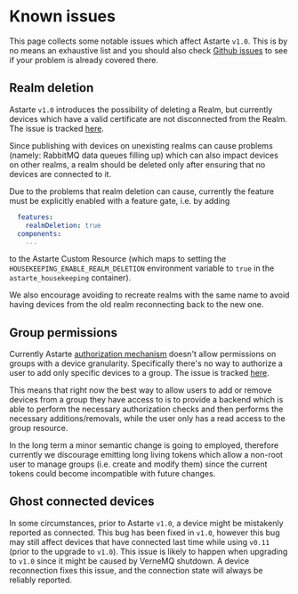 <!--
Copyright 2021 SECO Mind Srl

SPDX-License-Identifier: Apache-2.0
-->

# Known issues

This page collects some notable issues which affect Astarte `v1.0`. This is by no means an
exhaustive list and you should also check [Github
issues](https://github.com/astarte-platform/astarte/issues) to see if your problem is already
covered there.

## Realm deletion

Astarte `v1.0` introduces the possibility of deleting a Realm, but currently devices which have a
valid certificate are not disconnected from the Realm. The issue is tracked
[here](https://github.com/astarte-platform/astarte/issues/443).

Since publishing with devices on unexisting realms can cause problems (namely: RabbitMQ data queues
filling up) which can also impact devices on other realms, a realm should be deleted only after
ensuring that no devices are connected to it.

Due to the problems that realm deletion can cause, currently the feature must be explicitly enabled
with a feature gate, i.e. by adding

```yaml
  features:
    realmDeletion: true
  components:
    ...
```

to the Astarte Custom Resource (which maps to setting the `HOUSEKEEPING_ENABLE_REALM_DELETION`
environment variable to `true` in the `astarte_housekeeping` container).

We also encourage avoiding to recreate realms with the same name to avoid having devices from the
old realm reconnecting back to the new one.

## Group permissions

Currently Astarte [authorization mechanism](070-auth.html) doesn't allow permissions on groups with
a device granularity. Specifically there's no way to authorize a user to add only specific devices
to a group. The issue is tracked [here](https://github.com/astarte-platform/astarte/issues/463).

This means that right now the best way to allow users to add or remove devices from a group they
have access to is to provide a backend which is able to perform the necessary authorization checks
and then performs the necessary additions/removals, while the user only has a read access to the
group resource.

In the long term a minor semantic change is going to employed, therefore currently we discourage
emitting long living tokens which allow a non-root user to manage groups (i.e. create and modify
them) since the current tokens could become incompatible with future changes.

## Ghost connected devices

In some circumstances, prior to Astarte `v1.0`, a device might be mistakenly reported as connected.
This bug has been fixed in `v1.0`, however this bug may still affect devices that have connected
last time while using `v0.11` (prior to the upgrade to `v1.0`).
This issue is likely to happen when upgrading to `v1.0` since it might be caused by VerneMQ
shutdown.
A device reconnection fixes this issue, and the connection state will always be reliably reported.
